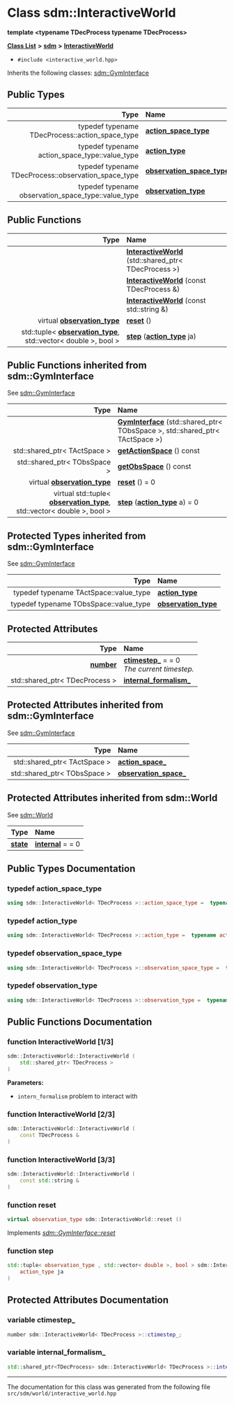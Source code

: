 
<NavBar active_item_id="2"/>

# Class sdm::InteractiveWorld

**template &lt;typename TDecProcess typename TDecProcess&gt;**


[**Class List**](annotated.md) **>** [**sdm**](namespacesdm.md) **>** [**InteractiveWorld**](classsdm_1_1InteractiveWorld.md)





* `#include <interactive_world.hpp>`



Inherits the following classes: [sdm::GymInterface](classsdm_1_1GymInterface.md)








## Public Types

| Type | Name |
| ---: | :--- |
| typedef typename TDecProcess::action\_space\_type | [**action\_space\_type**](classsdm_1_1InteractiveWorld.md#typedef-action-space-type)  <br> |
| typedef typename action\_space\_type::value\_type | [**action\_type**](classsdm_1_1InteractiveWorld.md#typedef-action-type)  <br> |
| typedef typename TDecProcess::observation\_space\_type | [**observation\_space\_type**](classsdm_1_1InteractiveWorld.md#typedef-observation-space-type)  <br> |
| typedef typename observation\_space\_type::value\_type | [**observation\_type**](classsdm_1_1InteractiveWorld.md#typedef-observation-type)  <br> |












## Public Functions

| Type | Name |
| ---: | :--- |
|   | [**InteractiveWorld**](classsdm_1_1InteractiveWorld.md#function-interactiveworld-1-3) (std::shared\_ptr&lt; TDecProcess &gt;) <br> |
|   | [**InteractiveWorld**](classsdm_1_1InteractiveWorld.md#function-interactiveworld-2-3) (const TDecProcess &) <br> |
|   | [**InteractiveWorld**](classsdm_1_1InteractiveWorld.md#function-interactiveworld-3-3) (const std::string &) <br> |
| virtual [**observation\_type**](classsdm_1_1InteractiveWorld.md#typedef-observation-type) | [**reset**](classsdm_1_1InteractiveWorld.md#function-reset) () <br> |
|  std::tuple&lt; [**observation\_type**](classsdm_1_1InteractiveWorld.md#typedef-observation-type), std::vector&lt; double &gt;, bool &gt; | [**step**](classsdm_1_1InteractiveWorld.md#function-step) ([**action\_type**](classsdm_1_1InteractiveWorld.md#typedef-action-type) ja) <br> |

## Public Functions inherited from sdm::GymInterface

See [sdm::GymInterface](classsdm_1_1GymInterface.md)

| Type | Name |
| ---: | :--- |
|   | [**GymInterface**](classsdm_1_1GymInterface.md#function-gyminterface) (std::shared\_ptr&lt; TObsSpace &gt;, std::shared\_ptr&lt; TActSpace &gt;) <br> |
|  std::shared\_ptr&lt; TActSpace &gt; | [**getActionSpace**](classsdm_1_1GymInterface.md#function-getactionspace) () const<br> |
|  std::shared\_ptr&lt; TObsSpace &gt; | [**getObsSpace**](classsdm_1_1GymInterface.md#function-getobsspace) () const<br> |
| virtual [**observation\_type**](classsdm_1_1GymInterface.md#typedef-observation-type) | [**reset**](classsdm_1_1GymInterface.md#function-reset) () = 0<br> |
| virtual std::tuple&lt; [**observation\_type**](classsdm_1_1GymInterface.md#typedef-observation-type), std::vector&lt; double &gt;, bool &gt; | [**step**](classsdm_1_1GymInterface.md#function-step) ([**action\_type**](classsdm_1_1GymInterface.md#typedef-action-type) a) = 0<br> |






## Protected Types inherited from sdm::GymInterface

See [sdm::GymInterface](classsdm_1_1GymInterface.md)

| Type | Name |
| ---: | :--- |
| typedef typename TActSpace::value\_type | [**action\_type**](classsdm_1_1GymInterface.md#typedef-action-type)  <br> |
| typedef typename TObsSpace::value\_type | [**observation\_type**](classsdm_1_1GymInterface.md#typedef-observation-type)  <br> |





## Protected Attributes

| Type | Name |
| ---: | :--- |
|  [**number**](namespacesdm.md#typedef-number) | [**ctimestep\_**](classsdm_1_1InteractiveWorld.md#variable-ctimestep-)   = = 0<br>_The current timestep._  |
|  std::shared\_ptr&lt; TDecProcess &gt; | [**internal\_formalism\_**](classsdm_1_1InteractiveWorld.md#variable-internal-formalism-)  <br> |

## Protected Attributes inherited from sdm::GymInterface

See [sdm::GymInterface](classsdm_1_1GymInterface.md)

| Type | Name |
| ---: | :--- |
|  std::shared\_ptr&lt; TActSpace &gt; | [**action\_space\_**](classsdm_1_1GymInterface.md#variable-action-space-)  <br> |
|  std::shared\_ptr&lt; TObsSpace &gt; | [**observation\_space\_**](classsdm_1_1GymInterface.md#variable-observation-space-)  <br> |

## Protected Attributes inherited from sdm::World

See [sdm::World](classsdm_1_1World.md)

| Type | Name |
| ---: | :--- |
|  [**state**](namespacesdm.md#typedef-state) | [**internal**](classsdm_1_1World.md#variable-internal)   = = 0<br> |










## Public Types Documentation


### typedef action\_space\_type 


```cpp
using sdm::InteractiveWorld< TDecProcess >::action_space_type =  typename TDecProcess::action_space_type;
```



### typedef action\_type 


```cpp
using sdm::InteractiveWorld< TDecProcess >::action_type =  typename action_space_type::value_type;
```



### typedef observation\_space\_type 


```cpp
using sdm::InteractiveWorld< TDecProcess >::observation_space_type =  typename TDecProcess::observation_space_type;
```



### typedef observation\_type 


```cpp
using sdm::InteractiveWorld< TDecProcess >::observation_type =  typename observation_space_type::value_type;
```


## Public Functions Documentation


### function InteractiveWorld [1/3]


```cpp
sdm::InteractiveWorld::InteractiveWorld (
    std::shared_ptr< TDecProcess >
) 
```




**Parameters:**


* `intern_formalism` problem to interact with 



        

### function InteractiveWorld [2/3]


```cpp
sdm::InteractiveWorld::InteractiveWorld (
    const TDecProcess &
) 
```



### function InteractiveWorld [3/3]


```cpp
sdm::InteractiveWorld::InteractiveWorld (
    const std::string &
) 
```



### function reset 


```cpp
virtual observation_type sdm::InteractiveWorld::reset () 
```


Implements [*sdm::GymInterface::reset*](classsdm_1_1GymInterface.md#function-reset)


### function step 


```cpp
std::tuple< observation_type , std::vector< double >, bool > sdm::InteractiveWorld::step (
    action_type ja
) 
```


## Protected Attributes Documentation


### variable ctimestep\_ 


```cpp
number sdm::InteractiveWorld< TDecProcess >::ctimestep_;
```



### variable internal\_formalism\_ 


```cpp
std::shared_ptr<TDecProcess> sdm::InteractiveWorld< TDecProcess >::internal_formalism_;
```



------------------------------
The documentation for this class was generated from the following file `src/sdm/world/interactive_world.hpp`